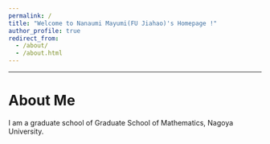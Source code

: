 ```yaml
---
permalink: /
title: "Welcome to Nanaumi Mayumi(FU Jiahao)'s Homepage !"
author_profile: true
redirect_from: 
  - /about/
  - /about.html
---
```

---
About Me
======
I am a graduate school of Graduate School of Mathematics, Nagoya University.
